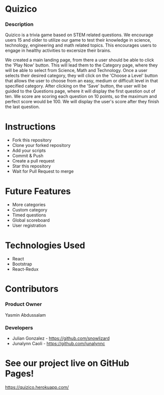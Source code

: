 # Quizico

### Description

Quizico is a trivia game based on STEM related questions. We encourage users 15 and older to utilize our game to test their knowledge
in science, technology, engineering and math related topics. This encourages users to engage in healthy activities to excersize their brains. 

We created a main landing page, from there a user should be able to click the 'Play Now' button. This will lead them to the Category page, where they will be able to select from Science, Math and Technology. Once a user selects their desired category, they will click on the 'Choose a Level' button that allows the user to choose from an easy, medium or difficult level in that specified category. After clicking on the 'Save' button, the user will be guided to the Questions page, where it will display the first question out of ten. We score are scoring each question on 10 points, so the maximum and perfect score would be 100. We will display the user's score after they finish the last question.

# Instructions
- Fork this repository
- Clone your forked repository
- Add your scripts
- Commit & Push
- Create a pull request
- Star this repository
- Wait for Pull Request to merge

# Future Features
- More categories
- Custom category
- Timed questions
- Global scoreboard
- User registration

# Technologies Used
- React
- Bootstrap
- React-Redux

# Contributors 

### Product Owner
Yasmin Abdussalam

### Developers
- Julian Gonzalez - https://github.com/snowlizard
- Junalynn Caoli - https://github.com/junalynnc

# See our project live on GitHub Pages!
https://quizico.herokuapp.com/
